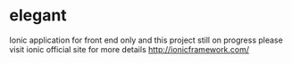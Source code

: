 # elegant
Ionic application for front end only and this project still on progress
please visit ionic official site for more details http://ionicframework.com/ 